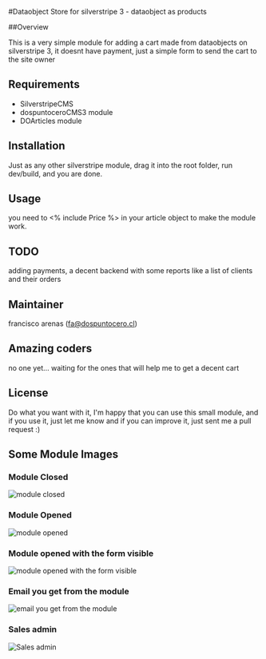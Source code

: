 #Dataobject Store for silverstripe 3 - dataobject as products

##Overview

This is a very simple module for adding a cart made from dataobjects on silverstripe 3, it doesnt have payment, just a simple form to send the cart to the site owner

## Requirements ##
- SilverstripeCMS
- dospuntoceroCMS3 module
- DOArticles module

## Installation ##
Just as any other silverstripe module, drag it into the root folder, run dev/build, and you are done.

## Usage ##
you need to <% include Price %> in your article object to make the module work. 


## TODO ##
adding payments, a decent backend with some reports like a list of clients and their orders

## Maintainer ##
francisco arenas (fa@dospuntocero.cl)

## Amazing coders ##
no one yet... waiting for the ones that will help me to get a decent cart

## License ##
Do what you want with it, I'm happy that you can use this small module, and if you use it, just let me know and if you can improve it, just sent me a pull request :)

## Some Module Images ##
### Module Closed ###
![module closed](https://img.skitch.com/20120911-jfa9tq92ifp79ayisxqy3a8sbe.png "module closed")
### Module Opened ###
![module opened](https://img.skitch.com/20120911-7fyfbjn6t24jgj2h49dbc1peu.png "module opened")
### Module opened with the form visible ###
![module opened with the form visible](https://img.skitch.com/20120911-q2x4cxy1f267jwbrxpg8w7ujhn.png "module opened with the form visible")
### Email you get from the module ###
![email you get from the module](https://img.skitch.com/20120911-ged75k479uaxtbh6wp68ye4xxw.png "email you get from the module")
### Sales admin ###
![Sales admin](https://img.skitch.com/20120920-k5mpg6ir3pehe37kyqcd6fwtfm.png "Sales admin")


